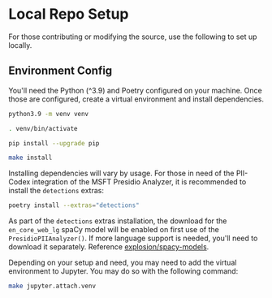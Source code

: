 # Local Repo Setup
For those contributing or modifying the source, use the following to set up locally.

## Environment Config
You'll need the Python (^3.9) and Poetry configured on your machine. Once those are configured, create a virtual
environment and install dependencies.

```bash
python3.9 -m venv venv

. venv/bin/activate

pip install --upgrade pip

make install
```

Installing dependencies will vary by usage. For those in need of the PII-Codex integration of the MSFT Presidio Analyzer, it is recommended to install the `detections` extras:

```bash
poetry install --extras="detections"
```

As part of the `detections` extras installation, the download for the `en_core_web_lg` spaCy model will be enabled on first use of the `PresidioPIIAnalyzer()`. If more language support is needed, you'll need to download it separately. Reference <a href="https://github.com/explosion/spacy-models/releases?q=en_core_web_lg&expanded=true">explosion/spacy-models</a>.

Depending on your setup and need, you may need to add the virtual environment to Jupyter. You may do so with the following command:

```bash
make jupyter.attach.venv
```